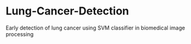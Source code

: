 # Lung-Cancer-Detection

Early detection of lung cancer using SVM classifier in biomedical image processing
